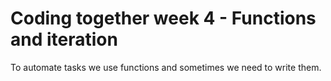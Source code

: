 # Coding together week 4 - Functions and iteration

To automate tasks we use functions and sometimes we need to write them.

